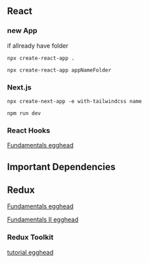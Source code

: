 ## React

### new App<br>

if allready have folder
```
npx create-react-app .
```

```npx create-react-app appNameFolder``` <br>

### Next.js
```
npx create-next-app -e with-tailwindcss name
```
```
npm run dev
```
### React Hooks

[Fundamentals egghead](https://egghead.io/lessons/react-write-your-first-react-component-with-codesandbox-io)

## Important Dependencies

## Redux

[Fundamentals egghead](https://egghead.io/lessons/react-redux-the-single-immutable-state-tree)

[Fundamentals II egghead](https://egghead.io/courses/building-react-applications-with-idiomatic-redux)

### Redux Toolkit

[tutorial egghead](https://egghead.io/courses/modern-redux-with-redux-toolkit-rtk-and-typescript-64f243c8)
